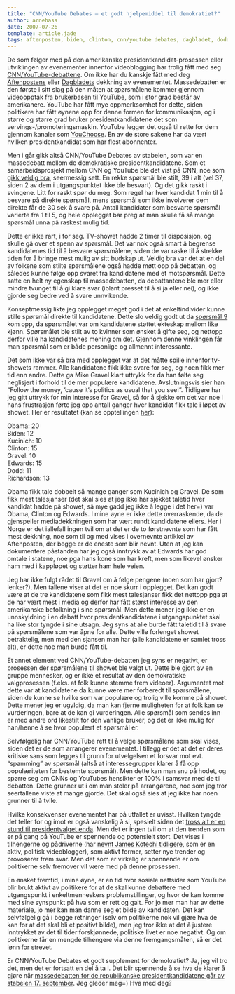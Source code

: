 ```yaml
---
title: "CNN/YouTube Debates – et godt hjelpemiddel til demokratiet?"
author: arnehass
date: 2007-07-26
template: article.jade
tags: aftenposten, biden, clinton, cnn/youtube debates, dagbladet, dodd, edwards, kicinich, mike gravel, obama, richardson, youchoose, youtube
---
```


<p>De som følger med på den amerikanske presidentkandidat-prosessen eller utviklingen av evenementer innenfor videoblogging har trolig fått med seg <a href="http://www.youtube.com/debates">CNN/YouTube-debattene</a>. Om ikke har du kanskje fått med deg <a href="http://www.aftenposten.no/nyheter/uriks/article1903188.ece">Aftenpostens</a> eller <a href="http://www.dagbladet.no/kultur/2007/07/23/506952.html">Dagbladets</a> dekkning av evenementet. Massedebatten er den første i sitt slag på den måten at spørsmålene kommer gjennom videoopptak fra brukerbasen til YouTube, som i stor grad består av amerikanere. YouTube har fått mye oppmerksomhet for dette, siden politikere har fått øynene opp for denne formen for kommunikasjon, og i større og større grad bruker presidentkandidatene det som vervings-/promoteringsmaskin. YouTube legger det også til rette for dem gjennom kanaler som <a href="http://www.youtube.com/members?s=po&amp;t=w&amp;g=-1">YouChoose</a>. En av de store sakene har da vært hvilken presidentkandidat som har flest abonnenter.</p>
<span class="more"></span>
<p>Men i går gikk altså CNN/YouTube Debates av stabelen, som var en massedebatt mellom de demokratiske presidentkandidatene. Som et samarbeidsprosjekt mellom CNN og YouTube ble det vist på CNN, noe som <a href="http://www.reuters.com/article/technologyNews/idUSN2425835220070725">gikk veldig bra</a>, seermessig sett. En rekke spørsmål ble stilt, 39 i alt (vel 37, siden 2 av dem i utgangspunktet ikke ble besvart). Og det gikk raskt i svingene. Litt for raskt spør du meg. Som regel har hver kandidat 1 min til å besvare på direkte spørsmål, mens spørsmål som ikke involverer dem direkte får de 30 sek å svare på. Antall kandidater som besvarte spørsmål varierte fra 1 til 5, og hele opplegget bar preg at man skulle få så mange spørsmål unna på raskest mulig tid.</p>
<p>Dette er ikke rart, i for seg. TV-showet hadde 2 timer til disposisjon, og skulle gå over et spenn av spørsmål. Det var nok også smart å begrense kandidatenes tid til å besvare spørsmålene, siden de var raske til å strekke tiden for å bringe mest mulig av sitt budskap ut. Veldig bra var det at en del av folkene som stilte spørsmålene også hadde møtt opp på debatten, og således kunne følge opp svaret fra kandidatene med et motspørsmål. Dette satte en helt ny egenskap til massedebatten, da debattantene ble mer eller mindre tvunget til å gi klare svar (iblant presset til å si ja eller nei), og ikke gjorde seg bedre ved å svare unnvikende.</p>
<p>Konseptmessig likte jeg opplegget meget god i det at enkeltindivider kunne stille spørsmål direkte til kandidatene. Dette slo veldig godt ut da <a href="http://www.youtube.com/debates#qa_da_qIoB7gCw">spørsmål 9</a> kom opp, da spørsmålet var om kandidatene støttet ekteskap mellom like kjønn. Spørsmålet ble stilt av to kvinner som ønsket å gifte seg, og nettopp derfor ville ha kandidatenes mening om det. Gjennom denne vinklingen får man spørsmål som er både personlige og allmennt interessante.</p>
<p>Det som ikke var så bra med opplegget var at det måtte spille innenfor tv-showets rammer. Alle kandidatene fikk ikke svare for seg, og noen fikk mer tid enn andre. Dette ga Mike Gravel klart uttrykk for da han følte seg neglisjert i forhold til de mer populære kandidatene. Avslutningsvis sier han “Follow the money, ’cause it’s politics as usual that you see!”. Tidligere har jeg gitt uttrykk for min interesse for Gravel, så for å sjekke om det var noe i hans frustrasjon førte jeg opp antall ganger hver kandidat fikk tale i løpet av showet. Her er resultatet (kan se opptellingen <a href="http://spreadsheets.google.com/pub?key=pSsmOsWlFYMqPAm6oyaGYDQ">her</a>):</p>
<p>Obama: 20<br>
Biden: 12<br>
Kucinich: 10<br>
Clinton: 15<br>
Gravel: 10<br>
Edwards: 15<br>
Dodd: 11<br>
Richardson: 13</p>
<p>Obama fikk tale dobbelt så mange ganger som Kucinich og Gravel. De som fikk mest talesjanser (det skal sies at jeg ikke har sjekket taletid hver kandidat hadde på showet, så mye gadd jeg ikke å legge i det her=) var Obama, Clinton og Edwards. I mine øyne er ikke dette overraskende, da de gjenspeiler mediadekkningen som har vært rundt kandidatene ellers. Her i Norge er det iallefall ingen tvil om at det er de to førstnevnte som har fått mest dekkning, noe som til og med vises i overnevnte artikkel av Aftenposten, der begge er de eneste som blir nevnt. Uten at jeg kan dokumentere påstanden har jeg også inntrykk av at Edwards har god omtale i statene, noe pga hans kone som har kreft, men som likevel ønsker ham med i kappløpet og støtter ham hele veien.</p>
<p>Jeg har ikke fulgt rådet til Gravel om å følge pengene (noen som har gjort? lenker?). Men tallene viser at det er noe skurr i opplegget. Det kan godt være at de tre kandidatene som fikk mest talesjanser fikk det nettopp pga at de har vært mest i media og derfor har fått størst interesse av den amerikanske befolkning i sine spørsmål. Men dette mener jeg ikke er en unnskyldning i en debatt hvor presidentkandidatene i utgangspunktet skal ha like stor tyngde i sine utsagn. Jeg syns at alle burde fått taletid til å svare på spørsmålene som var åpne for alle. Dette ville forlenget showet betraktelig, men med den sjansen man har (alle kandidatene er samlet tross alt), er dette noe man burde fått til.</p>
<p>Et annet element ved CNN/YouTube-debatten jeg syns er negativt, er prosessen der spørsmålene til showet ble valgt ut. Dette ble gjort av en gruppe mennesker, og er ikke et resultat av den demokratiske valgprosessen (f.eks. at folk kunne stemme frem videoer). Argumentet mot dette var at kandidatene da kunne være mer forberedt til spørsmålene, siden de kunne se hvilke som var populære og trolig ville komme på showet. Dette mener jeg er ugyldig, da man kan fjerne muligheten for at folk kan se vurderingen, bare at de kan gi vurderingen. Alle spørsmål som sendes inn er med andre ord likestilt for den vanlige bruker, og det er ikke mulig for han/henne å se hvor populært et spørsmål er.</p>
<p>Selvfølgelig har CNN/YouTube rett til å velge spørsmålene som skal vises, siden det er de som arrangerer evenementet. I tillegg er det at det er deres kritiske sans som legges til grunn for utvelgelsen et forsvar mot evt. “spamming” av spørsmål (altså at interessegrupper klarer å få opp populæriteten for bestemte spørsmål). Men dette kan man snu på hodet, og spørre seg om CNNs og YouTubes hensikter er 100% i samsvar med de til debatten. Dette grunner ut i om man stoler på arrangørene, noe som jeg tror seertallene viste at mange gjorde. Det skal også sies at jeg ikke har noen grunner til å tvile.</p>
<p>Hvilke konsekvenser evenementet har på utfallet er uvisst. Hvilken tyngde det teller for og imot er også vanskelig å si, spesielt siden det <a href="http://megoth.wordpress.com/2007/06/15/politisk-bloggere-james-kotecki/#comment-61">tross alt er en stund til presidentvalget enda</a>. Men det er ingen tvil om at den trenden som er på gang på YouTube er spennende og potensielt stort. Det vises i tilhengerne og pådriverne (har <a href="http://megoth.wordpress.com/2007/06/15/politisk-bloggere-james-kotecki/">nevnt James Kotechi tidligere</a>, som er en aktiv, politisk videoblogger), som aktivt former, setter nye trender og provoserer frem svar. Men det som er virkelig er spennende er om politikerne selv fremover vil være med på denne prosessen.</p>
<p>En ønsket fremtid, i mine øyne, er en tid hvor sosiale nettsider som YouTube blir brukt aktivt av politikere for at de skal kunne debattere med utgangspunkt i enkeltmenneskers problemstillinger, og hvor de kan komme med sine synspunkt på hva som er rett og galt. For jo mer man har av dette materiale, jo mer kan man danne seg et bilde av kandidaten. Det kan selvfølgelig gå i begge retninger (selv om politikerne nok vil gjøre hva de kan for at det skal bli et positivt bilde), men jeg tror ikke at det å justere inntrykket av det til tider forskjønnede, politiske livet er noe negativt. Og om politikerne får en mengde tilhengere via denne fremgangsmåten, så er det lønn for strevet.</p>
<p>Er CNN/YouTube Debates et godt supplement for demokratiet? Ja, jeg vil tro det, men det er fortsatt en del å ta i. Det blir spennende å se hva de klarer å gjøre når <a href="http://youtube.com/republicandebate">massedebatten for de republikanske presidentkandidatene går av stabelen 17. september</a>. Jeg gleder meg=) Hva med deg?</p>
